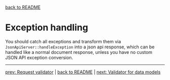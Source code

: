 [back to README](../README.md)

# Exception handling

You should catch all exceptions and transform them via `JsonApiServer::handleException` into a json api response, which can be handled like a normal document response, unless you have no custom JSON API exception conversion.

*****

[prev: Request validator](03-request-validator.md) | [back to README](../README.md) | [next: Validator for data models](05-validator-for-data-models.md)
